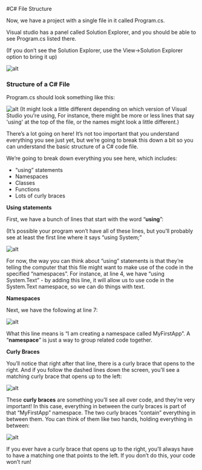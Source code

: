 

#C# File Structure

Now, we have  a project with a single file in it called Program.cs.

Visual studio has a panel called Solution Explorer, and you should be able to see Program.cs listed there.

(If you don’t see the Solution Explorer, use the View->Solution Explorer option to bring it up)


![alt]({{site.baseurl}}/img/1/5_solutionexplorer.png "image_tooltip")



### Structure of a C# File

Program.cs should look something like this:


![alt]({{site.baseurl}}/img/1/6_programoverview.png "image_tooltip")
(It might look a little different depending on which version of Visual Studio you're using, For instance, there might be more or less lines that say 'using' at the top of the file, or the names might look a little different.)


There’s a lot going on here! It’s not too important that you understand everything you see just yet, but we’re going to break this down a bit so you can understand the basic structure of a C# code file.

We’re going to break down everything you see here, which includes:



* “using” statements
* Namespaces
* Classes
* Functions
* Lots of curly braces

**Using statements**

First, we have a bunch of lines that start with the word “**using**”:

(It’s possible your program won’t have all of these lines, but you’ll probably see at least the first line where it says “using System;”


![alt]({{site.baseurl}}/img/1/7_usingstatements.png "image_tooltip")


For now, the way you can think about “using” statements is that they’re telling the computer that this file might want to make use of the code in the specified “namespaces”. For instance, at line 4, we have “using System.Text” - by adding this line, it will allow us to use code in the System.Text namespace, so we can do things with text. 

**Namespaces**

Next, we have the following at line 7:


![alt]({{site.baseurl}}/img/1/8_namespace.png "image_tooltip")


What this line means is “I am creating a namespace called MyFirstApp”. A “**namespace**” is just a way to group related code together. 

**Curly Braces**

You’ll notice that right after that line, there is a curly brace that opens to the right. And if you follow the dashed lines  down the screen, you’ll see a matching curly brace that opens up to the left:


![alt]({{site.baseurl}}/img/1/curlybraces_namespace.png "image_tooltip")


These **curly braces** are something you’ll see all over code, and they’re very important! In this case, everything in between the curly braces is part of that “MyFirstApp” namespace. The two curly braces “contain” everything in between them. You can think of them like two hands, holding everything in between:


![alt]({{site.baseurl}}/img/1/curlybracehug.png "image_tooltip")


If you ever have a curly brace that opens up to the right, you’ll always have to have a matching one that points to the left. If you don’t do this, your code won’t run!

